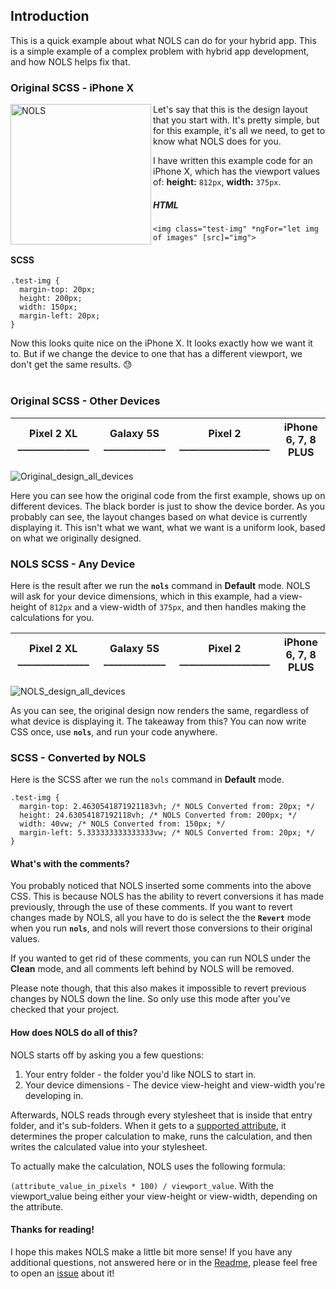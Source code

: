 ## Introduction

This is a quick example about what NOLS can do for your hybrid app. This is a simple example of a complex problem with hybrid app development, and how NOLS helps fix that.

### Original SCSS - iPhone X

<img src="https://i.imgur.com/haGjSPw.png" alt="NOLS" align="left" width="225">

Let's say that this is the design layout that you start with. It's pretty simple, but for this example, it's all we need, to get to know what NOLS does for you.

I have written this example code for an iPhone X, which has the viewport values of: **height:** `812px`, **width:** `375px`.

##### HTML
```
<img class="test-img" *ngFor="let img of images" [src]="img">
```
#### SCSS
```
.test-img {
  margin-top: 20px;
  height: 200px;
  width: 150px;
  margin-left: 20px;
}
```
Now this looks quite nice on the iPhone X. It looks exactly how we want it to. But if we change the device to one that has a different viewport, we don't get the same results. :sweat: 
<br><br>


### Original SCSS - Other Devices

|Pixel 2 XL _______________|Galaxy 5S _____________|Pixel 2 ___________________ |iPhone 6, 7, 8 PLUS |
|-----------------|----------------------|:------------------:|:-------------------------------:|

<img src="https://i.imgur.com/GOATy6j.png" alt="Original_design_all_devices" align="center">

Here you can see how the original code from the first example, shows up on different devices. The black border is just to show the device border. As you probably can see, the layout changes based on what device is currently displaying it. This isn't what we want, what we want is a uniform look, based on what we originally designed.

### NOLS SCSS - Any Device

Here is the result after we run the **`nols`** command in **Default** mode. NOLS will ask for your device dimensions, which in this example, had a view-height of `812px` and a view-width of `375px`, and then handles making the calculations for you. 


|Pixel 2 XL _______________|Galaxy 5S _____________|Pixel 2 ___________________ |iPhone 6, 7, 8 PLUS |
|-----------------|----------------------|:------------------:|:-------------------------------:|

<img src="https://i.imgur.com/czG43Cu.jpg" alt="NOLS_design_all_devices" align="center">

As you can see, the original design now renders the same, regardless of what device is displaying it. The takeaway from this? You can now write CSS once, use **`nols`**, and run your code anywhere.

### SCSS - Converted by NOLS

Here is the SCSS after we run the `nols` command in **Default** mode.

```
.test-img {
  margin-top: 2.4630541871921183vh; /* NOLS Converted from: 20px; */
  height: 24.63054187192118vh; /* NOLS Converted from: 200px; */
  width: 40vw; /* NOLS Converted from: 150px; */
  margin-left: 5.333333333333333vw; /* NOLS Converted from: 20px; */
}
```

#### What's with the comments?

You probably noticed that NOLS inserted some comments into the above CSS. This is because NOLS has the ability to revert conversions it has made previously, through the use of these comments. If you want to revert changes made by NOLS, all you have to do is select the the **`Revert`** mode when you run **`nols`**, and nols will revert those conversions to their original values. 

If you wanted to get rid of these comments, you can run NOLS under the **Clean** mode, and all comments left behind by NOLS will be removed.

Please note though, that this also makes it impossible to revert previous changes by NOLS down the line. So only use this mode after you've checked that your project.

#### How does NOLS do all of this? 

NOLS starts off by asking you a few questions: 

1. Your entry folder - the folder you'd like NOLS to start in. 
2. Your device dimensions - The device view-height and view-width you're developing in.

Afterwards, NOLS reads through every stylesheet that is inside that entry folder, and it's sub-folders.
When it gets to a [supported attribute](https://github.com/Bengejd/NOLS#supported-attributes), it determines the proper calculation to make, runs the calculation, and then writes the calculated value into your stylesheet.

To actually make the calculation, NOLS uses the following formula: 

`(attribute_value_in_pixels * 100) / viewport_value`. With the viewport_value being either your view-height or view-width, depending on the attribute.

#### Thanks for reading!

I hope this makes NOLS make a little bit more sense! If you have any additional questions, not answered here or in the [Readme](https://github.com/Bengejd/NOLS#important-notes), please feel free to open an [issue](https://github.com/Bengejd/NOLS/issues) about it!
